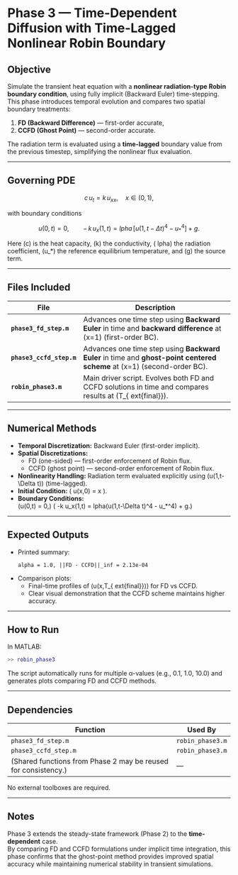 # Phase 3 — Time-Dependent Diffusion with Time-Lagged Nonlinear Robin Boundary

## Objective
Simulate the transient heat equation with a **nonlinear radiation-type Robin boundary condition**, using fully implicit (Backward Euler) time-stepping.  
This phase introduces temporal evolution and compares two spatial boundary treatments:
1. **FD (Backward Difference)** — first-order accurate,
2. **CCFD (Ghost Point)** — second-order accurate.

The radiation term is evaluated using a **time-lagged** boundary value from the previous timestep, simplifying the nonlinear flux evaluation.

---

## Governing PDE

$$
c\,u_t = k\,u_{xx}, \quad x \in (0,1),
$$

with boundary conditions

$$
u(0,t) = 0, \qquad
-\,k\,u_x(1,t) =  lpha\,[u(1,t-\Delta t)^4 - u_*^4] + g.
$$

Here \(c\) is the heat capacity, \(k\) the conductivity, \( lpha\) the radiation coefficient, \(u_*\) the reference equilibrium temperature, and \(g\) the source term.

---

## Files Included
| File | Description |
|------|--------------|
| **`phase3_fd_step.m`** | Advances one time step using **Backward Euler** in time and **backward difference** at \(x=1\) (first-order BC). |
| **`phase3_ccfd_step.m`** | Advances one time step using **Backward Euler** in time and **ghost-point centered scheme** at \(x=1\) (second-order BC). |
| **`robin_phase3.m`** | Main driver script. Evolves both FD and CCFD solutions in time and compares results at \(T_{	ext{final}}\). |

---

## Numerical Methods
- **Temporal Discretization:** Backward Euler (first-order implicit).  
- **Spatial Discretizations:**
  - FD (one-sided) — first-order enforcement of Robin flux.  
  - CCFD (ghost point) — second-order enforcement of Robin flux.  
- **Nonlinearity Handling:** Radiation term evaluated explicitly using \(u(1,t-\Delta t)\) (time-lagged).  
- **Initial Condition:** \( u(x,0) = x \).  
- **Boundary Conditions:**  
  \(u(0,t) = 0,\)  \( -k u_x(1,t) =  lpha(u(1,t-\Delta t)^4 - u_*^4) + g.\)

---

## Expected Outputs
- Printed summary:
  ```
  alpha = 1.0, ||FD - CCFD||_inf = 2.13e-04
  ```
- Comparison plots:
  - Final-time profiles of \(u(x,T_{	ext{final}})\) for FD vs CCFD.
  - Clear visual demonstration that the CCFD scheme maintains higher accuracy.

---

## How to Run
In MATLAB:
```matlab
>> robin_phase3
```

The script automatically runs for multiple α-values (e.g., 0.1, 1.0, 10.0) and generates plots comparing FD and CCFD methods.

---

## Dependencies
| Function | Used By |
|-----------|----------|
| `phase3_fd_step.m` | `robin_phase3.m` |
| `phase3_ccfd_step.m` | `robin_phase3.m` |
| (Shared functions from Phase 2 may be reused for consistency.) | — |

No external toolboxes are required.

---

## Notes
Phase 3 extends the steady-state framework (Phase 2) to the **time-dependent** case.  
By comparing FD and CCFD formulations under implicit time integration, this phase confirms that the ghost-point method provides improved spatial accuracy while maintaining numerical stability in transient simulations.
